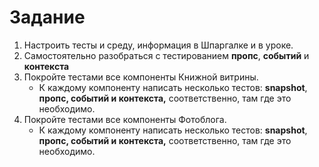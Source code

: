 # Задание
1. Настроить тесты и среду, информация в Шпаргалке и в уроке.
2. Самостоятельно разобраться с тестированием  **пропс**, **событий** и **контекста**
3. Покройте тестами все компоненты Книжной витрины.
    - К каждому компоненту написать несколько тестов: **snapshot**, **пропс, событий и контекста,** соответственно,   там где это необходимо.
4. Покройте тестами все компоненты Фотоблога.
    - К каждому компоненту написать несколько тестов: **snapshot**, **пропс, событий и контекста,** соответственно,  там где это необходимо.



